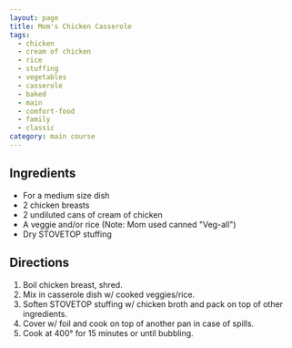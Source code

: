 ```yaml
---
layout: page
title: Mom's Chicken Casserole
tags:
  - chicken
  - cream of chicken
  - rice
  - stuffing
  - vegetables
  - casserole
  - baked
  - main
  - comfort-food
  - family
  - classic
category: main course
---
```


## Ingredients
* For a medium size dish
* 2 chicken breasts
* 2 undiluted cans of cream of chicken
* A veggie and/or rice (Note: Mom used canned "Veg-all")
* Dry STOVETOP stuffing

## Directions
1. Boil chicken breast, shred.
2. Mix in casserole dish w/ cooked veggies/rice.
3. Soften STOVETOP stuffing w/ chicken broth and pack on top of other ingredients.
4. Cover w/ foil and cook on top of another pan in case of spills.
5. Cook at 400° for 15 minutes or until bubbling.
